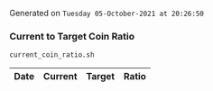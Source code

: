 Generated on `Tuesday 05-October-2021 at 20:26:50`

### Current to Target Coin Ratio
`current_coin_ratio.sh`

Date|Current|Target|Ratio
---|---|---|---
